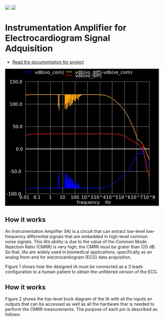 ![](../../workflows/gds/badge.svg) ![](../../workflows/docs/badge.svg)

# Instrumentation Amplifier for Electrocardiogram Signal Adquisition

- [Read the documentation for project](docs/info.md)

![tt_um_Ckt](docs/tt_um_CktA_InstAmp.jpg)

## How it works
An Instrumentation Amplifier (IA) is a circuit that can extract low-level low-frequency differential signals that are embedded in high-level common noise signals. This IA’s ability is due to the value of the Common Mode Rejection Ratio (CMRR) is very high; the CMRR must be grater than 120 dB.  So that, IAs are widely used in biomedical applications, specifically as an analog front-end for electrocardiogram (ECG) data acquisition.

Figure 1 shows how the designed IA must be connected as a 3 leads configuration to a human patient to obtain the unfiltered version of the ECG.

## How it works
Figure 2 shows the top-level bock diagram of the IA with all the inputs an outputs that can be accessed as well as all the hardware thar is needed to perform the CMRR measurements. The purpose of each pin is described as follows:
